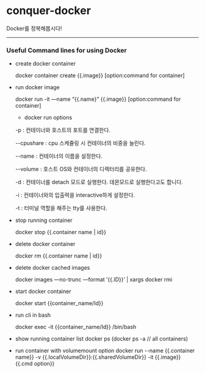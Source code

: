 # conquer-docker
Docker를 정복해봅시다!

---

### Useful Command lines for using Docker

* create docker container

  docker container create {{.image}} [option:command for container]

* run docker image

  docker run -it —name “{{.name}” {{.image}} [option:command for container]

  * docker run options

  -p : 컨테이너와 호스트의 포트를 연결한다.

  --cpushare : cpu 스케쥴링 시 컨테이너의 비중을 늘린다.

  --name : 컨테이너의 이름을 설정한다.

  --volume : 호스트 OS와 컨테이너의 디렉터리를 공유한다.

  -d : 컨테이너를 detach 모드로 실행한다. 데몬모드로 실행한다고도 합니다.

  -i : 컨테이너와의 입출력을 interactive하게 설정한다.

  -t : 터미널 역할을 해주는 tty를 사용한다.

* stop running container

  docker stop {{.container name | id}}

* delete docker container

  docker rm {{.container name | id}}

* delete docker cached images

  docker images —no-trunc —format ’{{.ID}}’ | xargs docker rmi

* start docker container

  docker start {{container_name/Id}}

* run cli in bash

  docker exec -it {{container_name/Id}} /bin/bash

* show running container list
  docker ps
  (docker ps -a // all containers)

* run container with volumemount option
  docker run --name {{.container name}} -v {{.localVolumeDir}}:{{.sharedVolumeDir}} -it {{.image}} {{.cmd option}}
